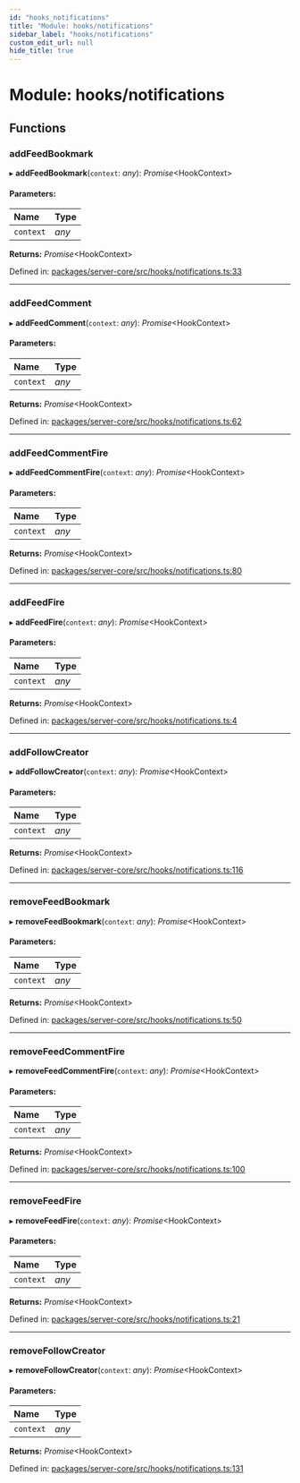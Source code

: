 ```yaml
---
id: "hooks_notifications"
title: "Module: hooks/notifications"
sidebar_label: "hooks/notifications"
custom_edit_url: null
hide_title: true
---
```


# Module: hooks/notifications

## Functions

### addFeedBookmark

▸ **addFeedBookmark**(`context`: *any*): *Promise*<HookContext\>

#### Parameters:

Name | Type |
:------ | :------ |
`context` | *any* |

**Returns:** *Promise*<HookContext\>

Defined in: [packages/server-core/src/hooks/notifications.ts:33](https://github.com/xr3ngine/xr3ngine/blob/716a06460/packages/server-core/src/hooks/notifications.ts#L33)

___

### addFeedComment

▸ **addFeedComment**(`context`: *any*): *Promise*<HookContext\>

#### Parameters:

Name | Type |
:------ | :------ |
`context` | *any* |

**Returns:** *Promise*<HookContext\>

Defined in: [packages/server-core/src/hooks/notifications.ts:62](https://github.com/xr3ngine/xr3ngine/blob/716a06460/packages/server-core/src/hooks/notifications.ts#L62)

___

### addFeedCommentFire

▸ **addFeedCommentFire**(`context`: *any*): *Promise*<HookContext\>

#### Parameters:

Name | Type |
:------ | :------ |
`context` | *any* |

**Returns:** *Promise*<HookContext\>

Defined in: [packages/server-core/src/hooks/notifications.ts:80](https://github.com/xr3ngine/xr3ngine/blob/716a06460/packages/server-core/src/hooks/notifications.ts#L80)

___

### addFeedFire

▸ **addFeedFire**(`context`: *any*): *Promise*<HookContext\>

#### Parameters:

Name | Type |
:------ | :------ |
`context` | *any* |

**Returns:** *Promise*<HookContext\>

Defined in: [packages/server-core/src/hooks/notifications.ts:4](https://github.com/xr3ngine/xr3ngine/blob/716a06460/packages/server-core/src/hooks/notifications.ts#L4)

___

### addFollowCreator

▸ **addFollowCreator**(`context`: *any*): *Promise*<HookContext\>

#### Parameters:

Name | Type |
:------ | :------ |
`context` | *any* |

**Returns:** *Promise*<HookContext\>

Defined in: [packages/server-core/src/hooks/notifications.ts:116](https://github.com/xr3ngine/xr3ngine/blob/716a06460/packages/server-core/src/hooks/notifications.ts#L116)

___

### removeFeedBookmark

▸ **removeFeedBookmark**(`context`: *any*): *Promise*<HookContext\>

#### Parameters:

Name | Type |
:------ | :------ |
`context` | *any* |

**Returns:** *Promise*<HookContext\>

Defined in: [packages/server-core/src/hooks/notifications.ts:50](https://github.com/xr3ngine/xr3ngine/blob/716a06460/packages/server-core/src/hooks/notifications.ts#L50)

___

### removeFeedCommentFire

▸ **removeFeedCommentFire**(`context`: *any*): *Promise*<HookContext\>

#### Parameters:

Name | Type |
:------ | :------ |
`context` | *any* |

**Returns:** *Promise*<HookContext\>

Defined in: [packages/server-core/src/hooks/notifications.ts:100](https://github.com/xr3ngine/xr3ngine/blob/716a06460/packages/server-core/src/hooks/notifications.ts#L100)

___

### removeFeedFire

▸ **removeFeedFire**(`context`: *any*): *Promise*<HookContext\>

#### Parameters:

Name | Type |
:------ | :------ |
`context` | *any* |

**Returns:** *Promise*<HookContext\>

Defined in: [packages/server-core/src/hooks/notifications.ts:21](https://github.com/xr3ngine/xr3ngine/blob/716a06460/packages/server-core/src/hooks/notifications.ts#L21)

___

### removeFollowCreator

▸ **removeFollowCreator**(`context`: *any*): *Promise*<HookContext\>

#### Parameters:

Name | Type |
:------ | :------ |
`context` | *any* |

**Returns:** *Promise*<HookContext\>

Defined in: [packages/server-core/src/hooks/notifications.ts:131](https://github.com/xr3ngine/xr3ngine/blob/716a06460/packages/server-core/src/hooks/notifications.ts#L131)
